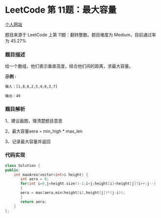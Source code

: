 # LeetCode 第 11题：最大容量

[个人网站](http://lgg2018.com)

题目来源于 LeetCode 上第 11题：翻转整数。题目难度为 Medium，目前通过率为 45.27% 

### 题目描述

给一个数组，他们表示垂直高度，结合他们间的距离，求最大容量。

**示例 :**

```
输入：[1,8,6,2,5,4,8,3,7]

输出：49
```
### 题目解析

1、建议画图，理清楚题目意思

2、最大容量aera = min_high * max_len

3、记录最大容量并返回

### 代码实现

```c++
class Solution {
public:
    int maxArea(vector<int>& height) {
       int aera = 0;
       for(int i=0,j=height.size()-1;i<j;height[i]<height[j]?i++:j--)
       {
	   aera = max(aera,min(height[i],height[j])*(j-i));
       }
       return aera;
    }
};
```

